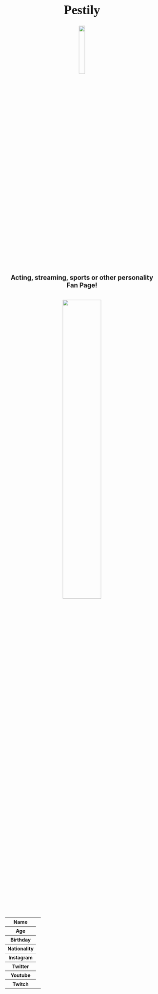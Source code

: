 
<h1 style="font-family:Brush Script MT; font-size:300%;" align="center" > <b> Pestily </b></h1>

<div align="center">
    <img    src=""
            title=""
            width="20%"
            height="20%" 
            />
</div>

<h2 align="center" > Acting, streaming, sports or other personality Fan Page!</h2>

<br>

<div align="center">
    <img    src=""
            title=""
            width="50%"
            height="50%" 
            />
</div>


<br>
<p style = "text-indent: 2cm; font-family: Comic Sans MS; font-size:110%">
  
</p>


<br>


<table>
    <tr>
        <th>Name</th>
        <td></td>
    </tr>
    <tr>
        <th>Age</th>
        <td></td>
    </tr>
    <tr>
        <th>Birthday</th>
        <td></td>
    </tr>
        <tr>
        <th>Nationality</th>
        <td></td>
    </tr>
    <tr>
        <th>Instagram</th>
        <td></td>
    </tr>
    <tr>
        <th>Twitter</th>
        <td></td>
    </tr>
    <tr>
        <th>Youtube</th>
        <td></td>
    </tr>
    <tr>
        <th>Twitch</th>
        <td><a href=" </a></td>
    </tr>
</table>


<br><br>

<p>
    <i>Made by: <u>n</u></i>
</p>
